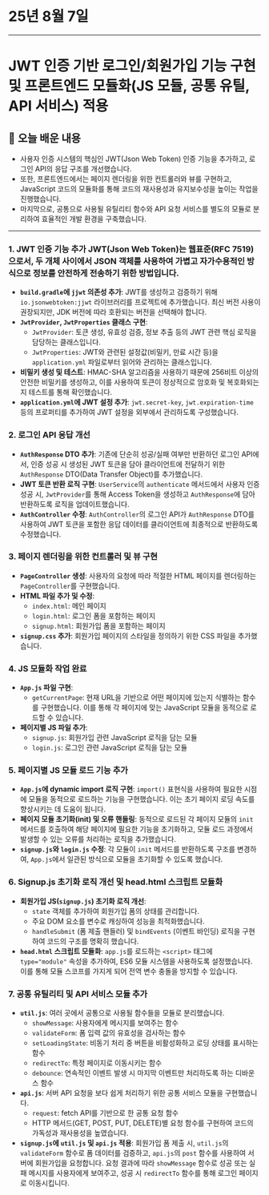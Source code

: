 # 25년 8월 7일


---


# JWT 인증 기반 로그인/회원가입 기능 구현 및 프론트엔드 모듈화(JS 모듈, 공통 유틸, API 서비스) 적용

## 🚀 오늘 배운 내용

- 사용자 인증 시스템의 핵심인 JWT(Json Web Token) 인증 기능을 추가하고, 로그인 API의 응답 구조를 개선했습니다. 
- 또한, 프론트엔드에서는 페이지 렌더링을 위한 컨트롤러와 뷰를 구현하고, JavaScript 코드의 모듈화를 통해 코드의 재사용성과 유지보수성을 높이는 작업을 진행했습니다. 
- 마지막으로, 공통으로 사용될 유틸리티 함수와 API 요청 서비스를 별도의 모듈로 분리하여 효율적인 개발 환경을 구축했습니다.

---

### 1. JWT 인증 기능 추가 JWT(Json Web Token)는 웹표준(RFC 7519)으로서, 두 개체 사이에서 JSON 객체를 사용하여 가볍고 자가수용적인 방식으로 정보를 안전하게 전송하기 위한 방법입니다.

*   **`build.gradle`에 `jjwt` 의존성 추가**: JWT를 생성하고 검증하기 위해 `io.jsonwebtoken:jjwt` 라이브러리를 프로젝트에 추가했습니다. 최신 버전 사용이 권장되지만, JDK 버전에 따라 호환되는 버전을 선택해야 합니다.
*   **`JwtProvider`, `JwtProperties` 클래스 구현**:
    *   `JwtProvider`: 토큰 생성, 유효성 검증, 정보 추출 등의 JWT 관련 핵심 로직을 담당하는 클래스입니다.
    *   `JwtProperties`: JWT와 관련된 설정값(비밀키, 만료 시간 등)을 `application.yml` 파일로부터 읽어와 관리하는 클래스입니다.
*   **비밀키 생성 및 테스트**: HMAC-SHA 알고리즘을 사용하기 때문에 256비트 이상의 안전한 비밀키를 생성하고, 이를 사용하여 토큰이 정상적으로 암호화 및 복호화되는지 테스트를 통해 확인했습니다.
*   **`application.yml`에 JWT 설정 추가**: `jwt.secret-key`, `jwt.expiration-time` 등의 프로퍼티를 추가하여 JWT 설정을 외부에서 관리하도록 구성했습니다.

### 2. 로그인 API 응답 개선

*   **`AuthResponse` DTO 추가**: 기존에 단순히 성공/실패 여부만 반환하던 로그인 API에서, 인증 성공 시 생성된 JWT 토큰을 담아 클라이언트에 전달하기 위한 `AuthResponse` DTO(Data Transfer Object)를 추가했습니다.
*   **JWT 토큰 반환 로직 구현**: `UserService`의 `authenticate` 메서드에서 사용자 인증 성공 시, `JwtProvider`를 통해 Access Token을 생성하고 `AuthResponse`에 담아 반환하도록 로직을 업데이트했습니다.
*   **`AuthController` 수정**: `AuthController`의 로그인 API가 `AuthResponse` DTO를 사용하여 JWT 토큰을 포함한 응답 데이터를 클라이언트에 최종적으로 반환하도록 수정했습니다.

### 3. 페이지 렌더링을 위한 컨트롤러 및 뷰 구현

*   **`PageController` 생성**: 사용자의 요청에 따라 적절한 HTML 페이지를 렌더링하는 `PageController`를 구현했습니다.
*   **HTML 파일 추가 및 수정**:
    *   `index.html`: 메인 페이지
    *   `login.html`: 로그인 폼을 포함하는 페이지
    *   `signup.html`: 회원가입 폼을 포함하는 페이지
*   **`signup.css` 추가**: 회원가입 페이지의 스타일을 정의하기 위한 CSS 파일을 추가했습니다.

### 4. JS 모듈화 작업 완료

*   **`App.js` 파일 구현**:
    *   `getCurrentPage`: 현재 URL을 기반으로 어떤 페이지에 있는지 식별하는 함수를 구현했습니다. 이를 통해 각 페이지에 맞는 JavaScript 모듈을 동적으로 로드할 수 있습니다.
*   **페이지별 JS 파일 추가**:
    *   `signup.js`: 회원가입 관련 JavaScript 로직을 담는 모듈
    *   `login.js`: 로그인 관련 JavaScript 로직을 담는 모듈

### 5. 페이지별 JS 모듈 로드 기능 추가

*   **`App.js`에 dynamic import 로직 구현**: `import()` 표현식을 사용하여 필요한 시점에 모듈을 동적으로 로드하는 기능을 구현했습니다. 이는 초기 페이지 로딩 속도를 향상시키는 데 도움이 됩니다.
*   **페이지 모듈 초기화(init) 및 오류 핸들링**: 동적으로 로드된 각 페이지 모듈의 `init` 메서드를 호출하여 해당 페이지에 필요한 기능을 초기화하고, 모듈 로드 과정에서 발생할 수 있는 오류를 처리하는 로직을 추가했습니다.
*   **`signup.js`와 `login.js` 수정**: 각 모듈이 `init` 메서드를 반환하도록 구조를 변경하여, `App.js`에서 일관된 방식으로 모듈을 초기화할 수 있도록 했습니다.

### 6. Signup.js 초기화 로직 개선 및 head.html 스크립트 모듈화

*   **회원가입 JS(`signup.js`) 초기화 로직 개선**:
    *   `state` 객체를 추가하여 회원가입 폼의 상태를 관리합니다.
    *   주요 DOM 요소를 변수로 캐싱하여 성능을 최적화했습니다.
    *   `handleSubmit` (폼 제출 핸들러) 및 `bindEvents` (이벤트 바인딩) 로직을 구현하여 코드의 구조를 명확히 했습니다.
*   **`head.html` 스크립트 모듈화**: `app.js`를 로드하는 `<script>` 태그에 `type="module"` 속성을 추가하여, ES6 모듈 시스템을 사용하도록 설정했습니다. 이를 통해 모듈 스코프를 가지게 되어 전역 변수 충돌을 방지할 수 있습니다.

### 7. 공통 유틸리티 및 API 서비스 모듈 추가

*   **`util.js`**: 여러 곳에서 공통으로 사용될 함수들을 모듈로 분리했습니다.
    *   `showMessage`: 사용자에게 메시지를 보여주는 함수
    *   `validateForm`: 폼 입력 값의 유효성을 검사하는 함수
    *   `setLoadingState`: 비동기 처리 중 버튼을 비활성화하고 로딩 상태를 표시하는 함수
    *   `redirectTo`: 특정 페이지로 이동시키는 함수
    *   `debounce`: 연속적인 이벤트 발생 시 마지막 이벤트만 처리하도록 하는 디바운스 함수
*   **`api.js`**: 서버 API 요청을 보다 쉽게 처리하기 위한 공통 서비스 모듈을 구현했습니다.
    *   `request`: fetch API를 기반으로 한 공통 요청 함수
    *   HTTP 메서드(GET, POST, PUT, DELETE)별 요청 함수를 구현하여 코드의 가독성과 재사용성을 높였습니다.
*   **`signup.js`에 `util.js` 및 `api.js` 적용**: 회원가입 폼 제출 시, `util.js`의 `validateForm` 함수로 폼 데이터를 검증하고, `api.js`의 `post` 함수를 사용하여 서버에 회원가입을 요청합니다. 요청 결과에 따라 `showMessage` 함수로 성공 또는 실패 메시지를 사용자에게 보여주고, 성공 시 `redirectTo` 함수를 통해 로그인 페이지로 이동시킵니다.
